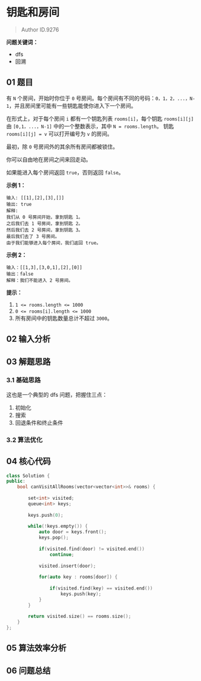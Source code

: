 # 钥匙和房间
> Author ID.9276 

**问题关键词：**

- dfs
- 回溯

## 01 题目

有 `N` 个房间，开始时你位于 `0` 号房间。每个房间有不同的号码：`0，1，2，...，N-1`，并且房间里可能有一些钥匙能使你进入下一个房间。

在形式上，对于每个房间 `i` 都有一个钥匙列表 `rooms[i]`，每个钥匙 `rooms[i][j]` 由 `[0,1，...，N-1]` 中的一个整数表示，其中 `N = rooms.length`。 钥匙 `rooms[i][j] = v` 可以打开编号为 `v` 的房间。

最初，除 `0` 号房间外的其余所有房间都被锁住。

你可以自由地在房间之间来回走动。

如果能进入每个房间返回 `true`，否则返回 `false`。



**示例 1：**

```
输入: [[1],[2],[3],[]]
输出: true
解释:  
我们从 0 号房间开始，拿到钥匙 1。
之后我们去 1 号房间，拿到钥匙 2。
然后我们去 2 号房间，拿到钥匙 3。
最后我们去了 3 号房间。
由于我们能够进入每个房间，我们返回 true。
```

**示例 2：**

```
输入：[[1,3],[3,0,1],[2],[0]]
输出：false
解释：我们不能进入 2 号房间。
```

**提示：**

1. `1 <= rooms.length <= 1000`
2. `0 <= rooms[i].length <= 1000`
3. 所有房间中的钥匙数量总计不超过 `3000`。

## 02 输入分析



## 03 解题思路

### 3.1 基础思路

这也是一个典型的 dfs 问题，把握住三点：

1. 初始化
2. 搜索
3. 回退条件和终止条件

### 3.2 算法优化



## 04 核心代码

```c++
class Solution {
public:
    bool canVisitAllRooms(vector<vector<int>>& rooms) {
        
        set<int> visited;
        queue<int> keys;
        
        keys.push(0);
        
        while(!keys.empty()) {
            auto door = keys.front();
            keys.pop();
            
            if(visited.find(door) != visited.end())
                continue;
            
            visited.insert(door);
            
            for(auto key : rooms[door]) {
                
                if(visited.find(key) == visited.end())
                    keys.push(key);
            }
        }
        
        return visited.size() == rooms.size();
    }
};
```



## 05 算法效率分析



## 06 问题总结

